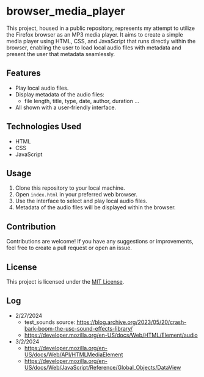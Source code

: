 # browser_media_player
This project, housed in a public repository, represents my attempt to utilize the Firefox browser as an MP3 media player. It aims to create a simple media player using HTML, CSS, and JavaScript that runs directly within the browser, enabling the user to load local audio files with metadata and present the user that metadata seamlessly.

## Features
- Play local audio files.
- Display metadata of the audio files:
    - file length, title, type, date, author, duration ...
- All shown with a user-friendly interface.

## Technologies Used
- HTML
- CSS
- JavaScript

## Usage
1. Clone this repository to your local machine.
2. Open `index.html` in your preferred web browser.
3. Use the interface to select and play local audio files.
4. Metadata of the audio files will be displayed within the browser.

## Contribution
Contributions are welcome! If you have any suggestions or improvements, feel free to create a pull request or open an issue.

## License
This project is licensed under the [MIT License](LICENSE).

## Log 
- 2/27/2024
    - test_sounds source: https://blog.archive.org/2023/05/20/crash-bark-boom-the-usc-sound-effects-library/
    - https://developer.mozilla.org/en-US/docs/Web/HTML/Element/audio
- 3/2/2024
    - https://developer.mozilla.org/en-US/docs/Web/API/HTMLMediaElement
    - https://developer.mozilla.org/en-US/docs/Web/JavaScript/Reference/Global_Objects/DataView